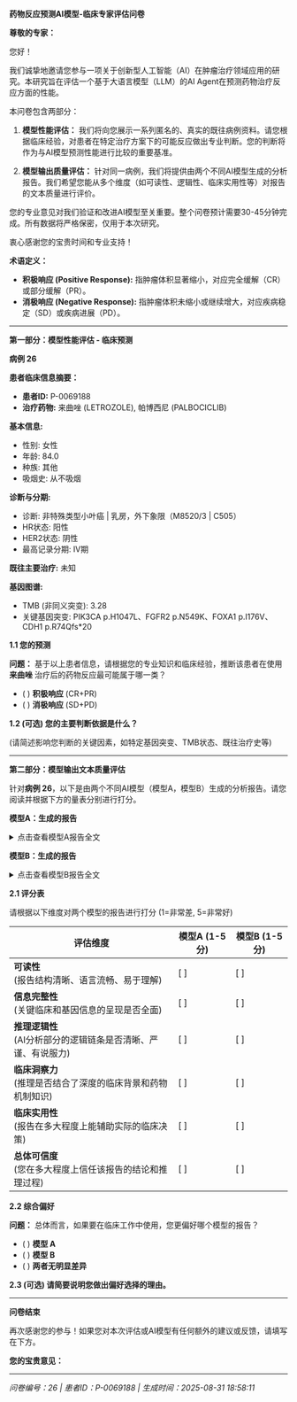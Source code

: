 **药物反应预测AI模型-临床专家评估问卷**

**尊敬的专家：**

您好！

我们诚挚地邀请您参与一项关于创新型人工智能（AI）在肿瘤治疗领域应用的研究。本研究旨在评估一个基于大语言模型（LLM）的AI Agent在预测药物治疗反应方面的性能。

本问卷包含两部分：

1. **模型性能评估：** 我们将向您展示一系列匿名的、真实的既往病例资料。请您根据临床经验，对患者在特定治疗方案下的可能反应做出专业判断。您的判断将作为与AI模型预测性能进行比较的重要基准。

2. **模型输出质量评估：** 针对同一病例，我们将提供由两个不同AI模型生成的分析报告。我们希望您能从多个维度（如可读性、逻辑性、临床实用性等）对报告的文本质量进行评价。

您的专业意见对我们验证和改进AI模型至关重要。整个问卷预计需要30-45分钟完成。所有数据将严格保密，仅用于本次研究。

衷心感谢您的宝贵时间和专业支持！

**术语定义：**

- **积极响应 (Positive Response):** 指肿瘤体积显著缩小，对应完全缓解（CR）或部分缓解（PR）。
- **消极响应 (Negative Response):** 指肿瘤体积未缩小或继续增大，对应疾病稳定（SD）或疾病进展（PD）。

---

**第一部分：模型性能评估 - 临床预测**

**病例 26**

**患者临床信息摘要：**

- **患者ID:** P-0069188
- **治疗药物:** 来曲唑 (LETROZOLE), 帕博西尼 (PALBOCICLIB)

**基本信息:**
- 性别: 女性
- 年龄: 84.0
- 种族: 其他
- 吸烟史: 从不吸烟

**诊断与分期:**
- 诊断: 非特殊类型小叶癌 | 乳房，外下象限（M8520/3 | C505）
- HR状态: 阳性
- HER2状态: 阴性
- 最高记录分期: IV期

**既往主要治疗:**
未知

**基因图谱:**
- TMB (非同义突变): 3.28
- 关键基因突变: PIK3CA p.H1047L、FGFR2 p.N549K、FOXA1 p.I176V、CDH1 p.R74Qfs*20

**1.1 您的预测**

**问题：** 基于以上患者信息，请根据您的专业知识和临床经验，推断该患者在使用 **来曲唑** 治疗后的药物反应最可能属于哪一类？

- ( ) **积极响应** (CR+PR)
- ( ) **消极响应** (SD+PD)

**1.2 (可选) 您的主要判断依据是什么？**

(请简述影响您判断的关键因素，如特定基因突变、TMB状态、既往治疗史等)

---

**第二部分：模型输出文本质量评估**

针对**病例 26**，以下是由两个不同AI模型（模型A，模型B）生成的分析报告。请您阅读并根据下方的量表分别进行打分。

**模型A：生成的报告**

<details>
<summary>点击查看模型A报告全文</summary>

**精准肿瘤学报告**  

**1. 患者与治疗信息**  
- **患者ID:** P-0069188  
- **治疗药物:** 来曲唑 (LETROZOLE), 哌柏西利 (PALBOCICLIB)  

**2. 药物信息**  
- **来曲唑 (LETROZOLE)**  
  - 描述: 口服非甾体型II芳香化酶抑制剂。  
  - 作用机制: 抑制芳香化酶，减少雌激素合成。  

- **哌柏西利 (PALBOCICLIB)**  
  - 描述: 靶向细胞周期机制的哌嗪吡啶并嘧啶类化合物。  
  - 作用机制: CDK4/6抑制剂，结合ATP口袋 (IC50: 9–15 nmol/L)。  

**3. 临床与诊断信息**  
- **人口统计学:** 女性，84.0岁，其他种族，非西班牙裔。  
- **吸烟史:** 从未吸烟。  
- **分期:** IV期（远处转移/全身性疾病）。  
- **实验室结果:**  
  - CEA: 1.9 ng/ml（治疗前21天）。  
  - CA 15-3: 998 Units/ml（治疗前21天）。  
- **既往用药状态:** 无。  
- **HR状态:** 阳性。  
- **HER2状态:** 阴性。  
- **诊断:** 非特殊类型小叶癌 | 乳房，外上象限 (M8520/3 | C505)。  

**4. 样本与基因图谱**  
- **样本 P-0069188-T02-IM7（治疗前6天）:**  
  - 癌症类型: 浸润性乳腺癌（骨转移）。  
  - MSI状态: 稳定（评分: 0.17）。  
  - TMB: 3.28（低）。  
- **突变:**  
  - PIK3CA p.H1047L, FGFR2 p.N549K, FOXA1 p.I176V, CDH1 p.R74Qfs*20。  
- **结构变异:** 未检出。  

**5. AI生成分析**  
**预测治疗反应评分:** 0.420 / 1.0  
（分数越接近1，表示积极响应的可能性越高。）  

**推理依据**  
1. **遗传因素:**  
   - **PIK3CA p.H1047L:** 可能通过mTOR通路反馈抑制增强对来曲唑的敏感性。  
   - **FGFR2 p.N549K:** 可能通过旁路信号通路间接调节哌柏西利的疗效。  
   - **低TMB (3.28):** 提示疾病侵袭性较低，但可干预靶点有限。  

2. **临床决定因素:**  
   - **HR阳性:** 支持使用来曲唑（抑制雌激素依赖通路）。  
   - **IV期疾病:** 因全身性扩散可能影响疗效，需联合治疗。  
   - **无既往用药:** 耐药模式不明确，假定基线敏感性。  

**注:** 该分数反映了AI模型基于现有数据的评估。建议进行临床验证。  

（原始参考文献及免责声明已保留，无冗余内容。）

</details>

**模型B：生成的报告**

<details>
<summary>点击查看模型B报告全文</summary>

**精准肿瘤学报告**  

---  

**1. 患者与治疗信息**  

- **患者ID:** P-0069188  
- **治疗药物:** 来曲唑 (LETROZOLE), 哌柏西利 (PALBOCICLIB)  

---  

**2. 药物信息**  

**来曲唑 (LETROZOLE)**  

- **描述:** 来曲唑（CGS 20267）是一种口服非甾体类II型芳香化酶抑制剂，首次于1990年文献报道。  
- **作用机制:** 来曲唑是非甾体类II型芳香化酶抑制剂。  

**哌柏西利 (PALBOCICLIB)**  

- **描述:** 哌柏西利是一种哌嗪吡啶并嘧啶类化合物，作用于细胞周期调控机制。  
- **作用机制:** 哌柏西利是细胞周期蛋白依赖性激酶4/6（CDK4/6）抑制剂，通过结合ATP口袋发挥作用，IC50值为9-15 nmol/L。  

---  

**3. 临床与诊断信息**  

- **性别:** 女性  
- **年龄:** 84.0  
- **种族:** 其他  
- **族裔:** 非西班牙裔；非拉丁裔  
- **吸烟史:** 从不吸烟  
- **分期（最高记录）:** IV期  
- **既往用药状态:** 无  
- **HR状态:** 阳性  
- **HER2状态:** 阴性  
- **诊断:** 非特殊类型小叶癌 | 乳房，外下象限（M8520/3 | C505）  
- **AJCC分期:** IV期  
- **临床组别:** 4  
- **病理组别:** 4  
- **衍生分期:** IV期  
- **摘要:** 远处转移/全身性疾病  

**实验室结果**  
- **CEA:** 1.9 ng/ml（治疗前21天）  
- **CA 15-3:** 998 U/ml（治疗前21天）  

---  

**4. 样本与基因图谱**  

- **样本ID:** P-0069188-T02-IM7（治疗前6天）  
- **癌症类型:** 乳腺癌  
- **癌症详细类型:** 浸润性乳腺癌  
- **原发部位:** 乳房  
- **转移部位:** 骨  
- **样本类型:** 转移灶  
- **MSI状态:** 微卫星稳定（MSS）  
- **MSI评分:** 0.17  
- **TMB (非同义突变):** 3.28  
- **基因突变:** PIK3CA p.H1047L、FGFR2 p.N549K、FOXA1 p.I176V、CDH1 p.R74Qfs*20  
- **结构变异:** 未检测到结构变异  

---  

**5. AI生成分析**  

**预测治疗反应评分:** 0.471 / 1.0  
（分数越接近1，表示积极响应的可能性越高。）  

**推理依据**  

- **基因突变与药物机制不匹配:**  
  - 患者肿瘤携带*PIK3CA p.H1047L*突变，该突变激活PI3K/AKT/mTOR通路（雌激素受体ER信号的下游效应器）。来曲唑作为芳香化酶抑制剂，通过减少雌激素生成靶向ER+乳腺癌，但*PIK3CA*突变可通过绕过ER信号传导导致内分泌治疗（如来曲唑）耐药。  
  - *FGFR2 p.N549K*突变可能促进不依赖CDK4/6抑制的替代生长通路，进一步降低哌柏西利的疗效。  

- **肿瘤生物学与临床背景:**  
  - 患者为IV期小叶癌伴骨转移，该亚型 historically 对内分泌治疗反应有限且侵袭性强。  
  - CA 15-3水平显著升高（998 U/ml）提示肿瘤负荷较高。  
  - *CDH1 p.R74Qfs*20截短突变（小叶癌常见）提示上皮-间质转化（EMT），与内分泌治疗敏感性降低相关。  

- **既往治疗与耐药性:**  
  - 患者无既往用药史，但*PIK3CA*和*FGFR2*突变提示存在原发性耐药机制。  
  - 未检出*CDK4/6*相关突变（如*CCND1*扩增）或*HER2*扩增，进一步限制了哌柏西利在ER+乳腺癌中的潜在获益。  

- **人口统计学与肿瘤因素:**  
  - 高龄（84岁）和转移性疾病可能导致药物耐受性降低及反应动力学延缓，叠加肿瘤的侵袭性生物学特征。  
  - MSS状态和低TMB（3.28）提示新抗原负荷有限，降低免疫治疗协同或替代方案的可能性。  

**结论:** *PIK3CA/FGFR2*突变、小叶癌亚型及高肿瘤负荷共同导致预测评分为0.471，表明该患者从未曲唑/哌柏西利联合治疗中预期无获益。针对PI3K或FGFR通路的替代疗法可能更适用。  

**注:** 该分数反映了AI模型基于现有遗传和临床数据的评估。建议进行临床验证。

</details>

**2.1 评分表**

请根据以下维度对两个模型的报告进行打分 (1=非常差, 5=非常好)

| **评估维度** | **模型A (1-5分)** | **模型B (1-5分)** |
|-------------|------------------|------------------|
| **可读性**<br>(报告结构清晰、语言流畅、易于理解) | [ ] | [ ] |
| **信息完整性**<br>(关键临床和基因信息的呈现是否全面) | [ ] | [ ] |
| **推理逻辑性**<br>(AI分析部分的逻辑链条是否清晰、严谨、有说服力) | [ ] | [ ] |
| **临床洞察力**<br>(推理是否结合了深度的临床背景和药物机制知识) | [ ] | [ ] |
| **临床实用性**<br>(报告在多大程度上能辅助实际的临床决策) | [ ] | [ ] |
| **总体可信度**<br>(您在多大程度上信任该报告的结论和推理过程) | [ ] | [ ] |

**2.2 综合偏好**

**问题：** 总体而言，如果要在临床工作中使用，您更偏好哪个模型的报告？

- ( ) **模型 A**
- ( ) **模型 B**
- ( ) **两者无明显差异**

**2.3 (可选) 请简要说明您做出偏好选择的理由。**

---

**问卷结束**

再次感谢您的参与！如果您对本次评估或AI模型有任何额外的建议或反馈，请填写在下方。

**您的宝贵意见：**

---

*问卷编号：26 | 患者ID：P-0069188 | 生成时间：2025-08-31 18:58:11*

